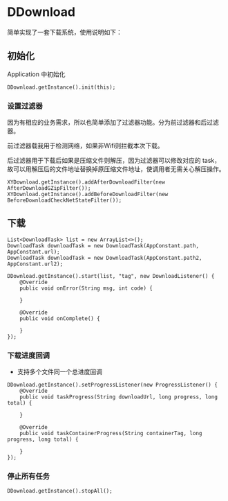 # DDownload 

简单实现了一套下载系统，使用说明如下：

## 初始化

Application 中初始化

```
DDownload.getInstance().init(this);
```

### 设置过滤器

因为有相应的业务需求，所以也简单添加了过滤器功能。分为前过滤器和后过滤器。

前过滤器载我用于检测网络，如果非Wifi则拦截本次下载。

后过滤器用于下载后如果是压缩文件则解压，因为过滤器可以修改对应的 task，故可以用解压后的文件地址替换掉原压缩文件地址，使调用者无需关心解压操作。

```
XYDownload.getInstance().addAfterDownloadFilter(new AfterDownloadGZipFilter());
XYDownload.getInstance().addBeforeDownloadFilter(new BeforeDownloadCheckNetStateFilter());
```

## 下载

```
List<DownloadTask> list = new ArrayList<>();
DownloadTask downloadTask = new DownloadTask(AppConstant.path, AppConstant.url);
DownloadTask downloadTask = new DownloadTask(AppConstant.path2, AppConstant.url2);

DDownload.getInstance().start(list, "tag", new DownloadListener() {
    @Override
    public void onError(String msg, int code) {
        
    }

    @Override
    public void onComplete() {
        
    }
});
```

### 下载进度回调

- 支持多个文件同一个总进度回调

```
DDownload.getInstance().setProgressListener(new ProgressListener() {
    @Override
    public void taskProgress(String downloadUrl, long progress, long total) {

    }

    @Override
    public void taskContainerProgress(String containerTag, long progress, long total) {
        
    }
});
```

### 停止所有任务

```
DDownload.getInstance().stopAll();
```
